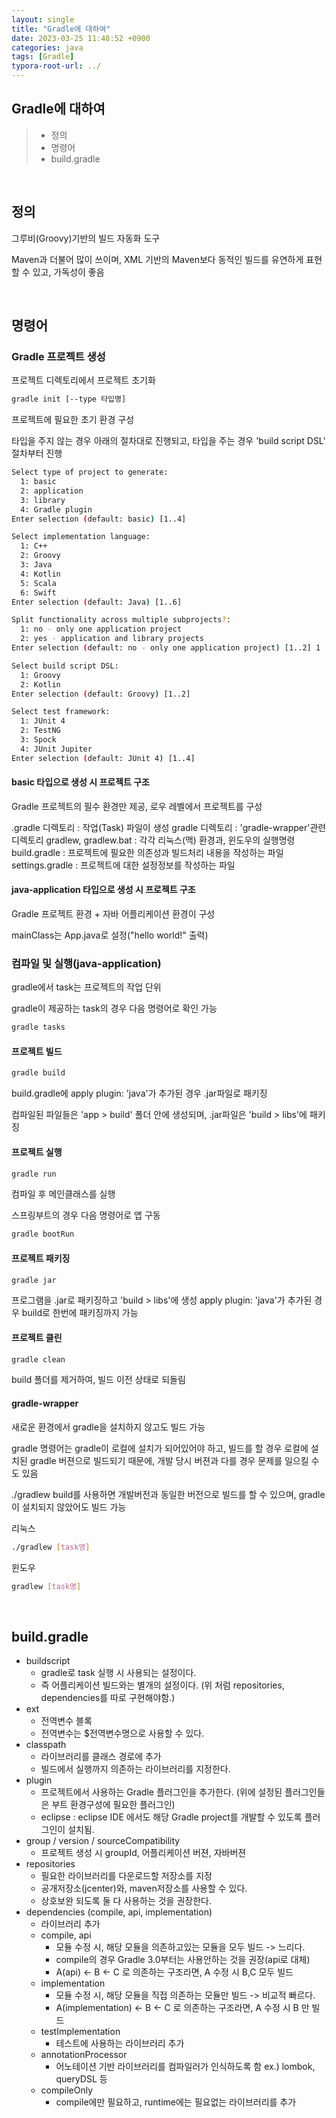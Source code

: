 ```yaml
---
layout: single
title: "Gradle에 대하여"
date: 2023-03-25 11:48:52 +0900
categories: java
tags: [Gradle]
typora-root-url: ../
---
```


## Gradle에 대하여
> - 정의
> - 명령어
> - build.gradle

<br>

## 정의 

그루비(Groovy)기반의 빌드 자동화 도구

Maven과 더불어 많이 쓰이며, XML 기반의 Maven보다 동적인 빌드를 유연하게 표현할 수 있고, 가독성이 좋음

<br>

## 명령어

### Gradle 프로젝트 생성

프로젝트 디렉토리에서 프로젝트 초기화

```bash
gradle init [--type 타입명]
```

프로젝트에 필요한 초기 환경 구성

타입을 주지 않는 경우 아래의 절차대로 진행되고, 타입을 주는 경우 'build script DSL' 절차부터 진행

```bash
Select type of project to generate:
  1: basic
  2: application
  3: library
  4: Gradle plugin
Enter selection (default: basic) [1..4]

Select implementation language:
  1: C++
  2: Groovy
  3: Java
  4: Kotlin
  5: Scala
  6: Swift
Enter selection (default: Java) [1..6]

Split functionality across multiple subprojects?:
  1: no - only one application project
  2: yes - application and library projects
Enter selection (default: no - only one application project) [1..2] 1

Select build script DSL:
  1: Groovy
  2: Kotlin
Enter selection (default: Groovy) [1..2]

Select test framework:
  1: JUnit 4
  2: TestNG
  3: Spock
  4: JUnit Jupiter
Enter selection (default: JUnit 4) [1..4]
```

#### basic 타입으로 생성 시 프로젝트 구조

Gradle 프로젝트의 필수 환경만 제공, 로우 레벨에서 프로젝트를 구성

.gradle 디렉토리 : 작업(Task) 파일이 생성
gradle 디렉토리 : 'gradle-wrapper'관련 디렉토리
gradlew, gradlew.bat : 각각 리눅스(맥) 환경과, 윈도우의 실행명령
build.gradle : 프로젝트에 필요한 의존성과 빌드처리 내용을 작성하는 파일
settings.gradle : 프로젝트에 대한 설정정보를 작성하는 파일

#### java-application 타입으로 생성 시 프로젝트 구조

Gradle 프로젝트 환경 + 자바 어플리케이션 환경이 구성

mainClass는 App.java로 설정("hello world!" 출력)

### 컴파일 및 실행(java-application)

gradle에서 task는 프로젝트의 작업 단위

gradle이 제공하는 task의 경우 다음 명령어로 확인 가능

```bash
gradle tasks
```

#### 프로젝트 빌드

```bash
gradle build
```

build.gradle에 apply plugin: 'java'가 추가된 경우 .jar파일로 패키징

컴파일된 파일들은 'app > build' 폴더 안에 생성되며, .jar파일은 'build > libs'에 패키징

#### 프로젝트 실행

```bash
gradle run
```

컴파일 후 메인클래스를 실행

스프링부트의 경우 다음 명령어로 앱 구동

```bash
gradle bootRun
```

#### 프로젝트 패키징

```bash
gradle jar
```

프로그램을 .jar로 패키징하고 'build > libs'에 생성
apply plugin: 'java'가 추가된 경우 build로 한번에 패키징까지 가능

#### 프로젝트 클린

```bash
gradle clean
```

build 폴더를 제거하여, 빌드 이전 상태로 되돌림

#### gradle-wrapper

새로운 환경에서 gradle을 설치하지 않고도 빌드 가능

gradle 명령어는 gradle이 로컬에 설치가 되어있어야 하고, 빌드를 할 경우 로컬에 설치된 gradle 버젼으로 빌드되기 때문에, 개발 당시 버젼과 다를 경우 문제를 일으킬 수도 있음

./gradlew build를 사용하면 개발버전과 동일한 버전으로 빌드를 할 수 있으며, gradle이 설치되지 않았어도 빌드 가능

리눅스
```bash
./gradlew [task명]
```

윈도우
```bash
gradlew [task명]
```

<br>

## build.gradle

- buildscript
  - gradle로 task 실행 시 사용되는 설정이다.
  - 즉 어플리케이션 빌드와는 별개의 설정이다.
  (위 처럼 repositories, dependencies를 따로 구현해야함.)
- ext
  - 전역변수 블록
  - 전역변수는 $전역변수명으로 사용할 수 있다.
- classpath
  - 라이브러리를 클래스 경로에 추가
  - 빌드에서 실행까지 의존하는 라이브러리를 지정한다.
- plugin
  - 프로젝트에서 사용하는 Gradle 플러그인을 추가한다.
  (위에 설정된 플러그인들은 부트 환경구성에 필요한 플러그인)
  - eclipse : eclipse IDE 에서도 해당 Gradle project를 개발할 수 있도록 플러그인이 설치됨.
- group / version / sourceCompatibility
  - 프로젝트 생성 시 groupId, 어플리케이션 버젼, 자바버젼
- repositories
  - 필요한 라이브러리를 다운로드할 저장소를 지정
  - 공개저장소(jcenter)와, maven저장소를 사용할 수 있다.
  - 상호보완 되도록 둘 다 사용하는 것을 권장한다.
- dependencies (compile, api, implementation)
  - 라이브러리 추가
  - compile, api
    - 모듈 수정 시, 해당 모듈을 의존하고있는 모듈을 모두 빌드 -> 느리다.
    - compile의 경우 Gradle 3.0부터는 사용안하는 것을 권장(api로 대체)
    - A(api) <- B <- C 로 의존하는 구조라면, A 수정 시 B,C 모두 빌드
  - implementation
    - 모듈 수정 시, 해당 모듈을 직접 의존하는 모듈만 빌드 -> 비교적 빠르다.
    - A(implementation) <- B <- C 로 의존하는 구조라면, A 수정 시 B 만 빌드
  - testImplementation
    - 테스트에 사용하는 라이브러리 추가
  - annotationProcessor
    - 어노테이션 기반 라이브러리를 컴파일러가 인식하도록 함
    ex.) lombok, queryDSL 등
  - compileOnly
    - compile에만 필요하고, runtime에는 필요없는 라이브러리를 추가

<br>
